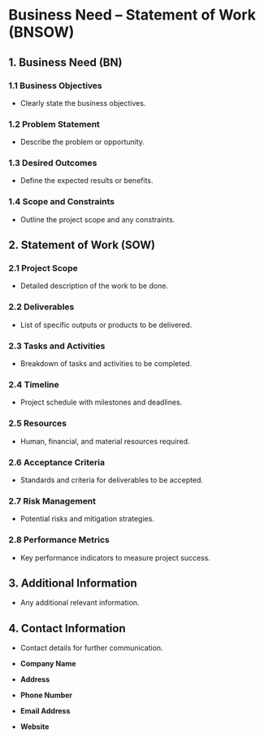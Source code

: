 # Business Need – Statement of Work (BNSOW)

## 1. Business Need (BN)
### 1.1 Business Objectives
- Clearly state the business objectives.

### 1.2 Problem Statement
- Describe the problem or opportunity.

### 1.3 Desired Outcomes
- Define the expected results or benefits.

### 1.4 Scope and Constraints
- Outline the project scope and any constraints.

## 2. Statement of Work (SOW)
### 2.1 Project Scope
- Detailed description of the work to be done.

### 2.2 Deliverables
- List of specific outputs or products to be delivered.

### 2.3 Tasks and Activities
- Breakdown of tasks and activities to be completed.

### 2.4 Timeline
- Project schedule with milestones and deadlines.

### 2.5 Resources
- Human, financial, and material resources required.

### 2.6 Acceptance Criteria
- Standards and criteria for deliverables to be accepted.

### 2.7 Risk Management
- Potential risks and mitigation strategies.

### 2.8 Performance Metrics
- Key performance indicators to measure project success.

## 3. Additional Information
- Any additional relevant information.

## 4. Contact Information
- Contact details for further communication.

- **Company Name**
- **Address**
- **Phone Number**
- **Email Address**
- **Website**
